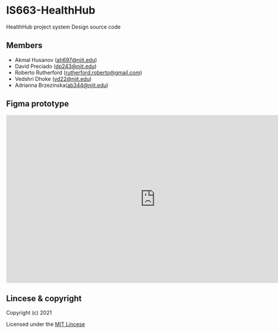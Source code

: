 # IS663-HealthHub
HealthHub project system Design source code


## Members

- Akmal Husanov (ah697@njit.edu)
- David Preciado (dp243@njit.edu)
- Roberto Rutherford (rutherford.roberto@gmail.com)
- Vedshri Dhoke (vd22@njit.edu)
- Adrianna Brzezinska(ab344@njit.edu)

## Figma prototype

<iframe style="border: 1px solid rgba(0, 0, 0, 0.1);" width="800" height="450" src="https://www.figma.com/embed?embed_host=share&url=https%3A%2F%2Fwww.figma.com%2Ffile%2Fn5EEmndOKlpWAN5ZH7Bmaj%2FHealthHub%3Fnode-id%3D0%253A1" allowfullscreen></iframe>

## Lincese & copyright

Copyright (c) 2021

Licensed under the [MIT Lincese](LICENSE)
